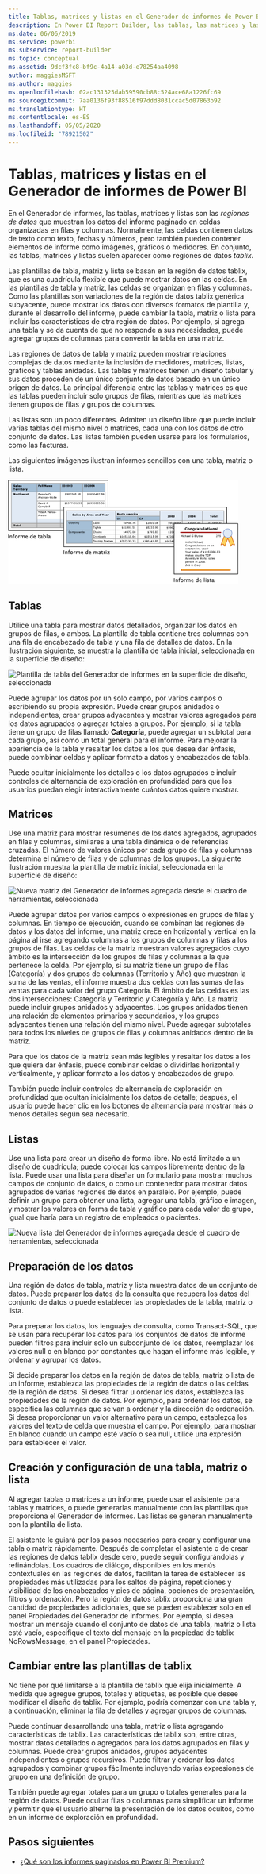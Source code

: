 ```yaml
---
title: Tablas, matrices y listas en el Generador de informes de Power BI
description: En Power BI Report Builder, las tablas, las matrices y las listas son las regiones de datos que muestran los datos del informe paginado en celdas organizadas en filas y columnas.
ms.date: 06/06/2019
ms.service: powerbi
ms.subservice: report-builder
ms.topic: conceptual
ms.assetid: 9dcf3fc8-bf9c-4a14-a03d-e78254aa4098
author: maggiesMSFT
ms.author: maggies
ms.openlocfilehash: 02ac131325dab59590cb88c524ace68a1226fc69
ms.sourcegitcommit: 7aa0136f93f88516f97ddd8031ccac5d07863b92
ms.translationtype: HT
ms.contentlocale: es-ES
ms.lasthandoff: 05/05/2020
ms.locfileid: "78921502"
---
```

# <a name="tables-matrixes-and-lists-in-power-bi-report-builder"></a>Tablas, matrices y listas en el Generador de informes de Power BI
 En el Generador de informes, las tablas, matrices y listas son las *regiones de datos* que muestran los datos del informe paginado en celdas organizadas en filas y columnas. Normalmente, las celdas contienen datos de texto como texto, fechas y números, pero también pueden contener elementos de informe como imágenes, gráficos o medidores. En conjunto, las tablas, matrices y listas suelen aparecer como regiones de datos *tablix*.  
  
 Las plantillas de tabla, matriz y lista se basan en la región de datos tablix, que es una cuadrícula flexible que puede mostrar datos en las celdas. En las plantillas de tabla y matriz, las celdas se organizan en filas y columnas. Como las plantillas son variaciones de la región de datos tablix genérica subyacente, puede mostrar los datos con diversos formatos de plantilla y, durante el desarrollo del informe, puede cambiar la tabla, matriz o lista para incluir las características de otra región de datos. Por ejemplo, si agrega una tabla y se da cuenta de que no responde a sus necesidades, puede agregar grupos de columnas para convertir la tabla en una matriz.  
  
 Las regiones de datos de tabla y matriz pueden mostrar relaciones complejas de datos mediante la inclusión de medidores, matrices, listas, gráficos y tablas anidadas. Las tablas y matrices tienen un diseño tabular y sus datos proceden de un único conjunto de datos basado en un único origen de datos. La principal diferencia entre las tablas y matrices es que las tablas pueden incluir solo grupos de filas, mientras que las matrices tienen grupos de filas y grupos de columnas.  
  
 Las listas son un poco diferentes. Admiten un diseño libre que puede incluir varias tablas del mismo nivel o matrices, cada una con los datos de otro conjunto de datos. Las listas también pueden usarse para los formularios, como las facturas.  
  
 Las siguientes imágenes ilustran informes sencillos con una tabla, matriz o lista.  

![Tabla, matriz y lista en el Generador de informes](media/report-builder-tables-matrices-lists/report-builder-table-matrix-list.png)
  
##  <a name="tables"></a><a name="Table"></a> Tablas  
 Utilice una tabla para mostrar datos detallados, organizar los datos en grupos de filas, o ambos. La plantilla de tabla contiene tres columnas con una fila de encabezado de tabla y una fila de detalles de datos. En la ilustración siguiente, se muestra la plantilla de tabla inicial, seleccionada en la superficie de diseño:  

![Plantilla de tabla del Generador de informes en la superficie de diseño, seleccionada](media/report-builder-tables-matrices-lists/report-builder-new-table.png)
  
 Puede agrupar los datos por un solo campo, por varios campos o escribiendo su propia expresión. Puede crear grupos anidados o independientes, crear grupos adyacentes y mostrar valores agregados para los datos agrupados o agregar totales a grupos. Por ejemplo, si la tabla tiene un grupo de filas llamado **Categoría**, puede agregar un subtotal para cada grupo, así como un total general para el informe. Para mejorar la apariencia de la tabla y resaltar los datos a los que desea dar énfasis, puede combinar celdas y aplicar formato a datos y encabezados de tabla.  
  
 Puede ocultar inicialmente los detalles o los datos agrupados e incluir controles de alternancia de exploración en profundidad para que los usuarios puedan elegir interactivamente cuántos datos quiere mostrar.  
  
##  <a name="matrixes"></a><a name="Matrix"></a> Matrices  
 Use una matriz para mostrar resúmenes de los datos agregados, agrupados en filas y columnas, similares a una tabla dinámica o de referencias cruzadas. El número de valores únicos por cada grupo de filas y columnas determina el número de filas y de columnas de los grupos. La siguiente ilustración muestra la plantilla de matriz inicial, seleccionada en la superficie de diseño:  

![Nueva matriz del Generador de informes agregada desde el cuadro de herramientas, seleccionada](media/report-builder-tables-matrices-lists/report-builder-new-matrix.png)
 
 Puede agrupar datos por varios campos o expresiones en grupos de filas y columnas. En tiempo de ejecución, cuando se combinan las regiones de datos y los datos del informe, una matriz crece en horizontal y vertical en la página al irse agregando columnas a los grupos de columnas y filas a los grupos de filas. Las celdas de la matriz muestran valores agregados cuyo ámbito es la intersección de los grupos de filas y columnas a la que pertenece la celda. Por ejemplo, si su matriz tiene un grupo de filas (Categoría) y dos grupos de columnas (Territorio y Año) que muestran la suma de las ventas, el informe muestra dos celdas con las sumas de las ventas para cada valor del grupo Categoría. El ámbito de las celdas es las dos intersecciones: Categoría y Territorio y Categoría y Año. La matriz puede incluir grupos anidados y adyacentes. Los grupos anidados tienen una relación de elementos primarios y secundarios, y los grupos adyacentes tienen una relación del mismo nivel. Puede agregar subtotales para todos los niveles de grupos de filas y columnas anidados dentro de la matriz.  
  
 Para que los datos de la matriz sean más legibles y resaltar los datos a los que quiera dar énfasis, puede combinar celdas o dividirlas horizontal y verticalmente, y aplicar formato a los datos y encabezados de grupo.  
  
 También puede incluir controles de alternancia de exploración en profundidad que ocultan inicialmente los datos de detalle; después, el usuario puede hacer clic en los botones de alternancia para mostrar más o menos detalles según sea necesario.  
  
##  <a name="lists"></a><a name="List"></a> Listas  
 Use una lista para crear un diseño de forma libre. No está limitado a un diseño de cuadrícula; puede colocar los campos libremente dentro de la lista. Puede usar una lista para diseñar un formulario para mostrar muchos campos de conjunto de datos, o como un contenedor para mostrar datos agrupados de varias regiones de datos en paralelo. Por ejemplo, puede definir un grupo para obtener una lista, agregar una tabla, gráfico e imagen, y mostrar los valores en forma de tabla y gráfico para cada valor de grupo, igual que haría para un registro de empleados o pacientes.  

![Nueva lista del Generador de informes agregada desde el cuadro de herramientas, seleccionada](media/report-builder-tables-matrices-lists/report-builder-new-list.png)
  
##  <a name="preparing-data"></a><a name="PreparingData"></a> Preparación de los datos  
 Una región de datos de tabla, matriz y lista muestra datos de un conjunto de datos. Puede preparar los datos de la consulta que recupera los datos del conjunto de datos o puede establecer las propiedades de la tabla, matriz o lista.  
  
 Para preparar los datos, los lenguajes de consulta, como Transact-SQL, que se usan para recuperar los datos para los conjuntos de datos de informe pueden filtros para incluir solo un subconjunto de los datos, reemplazar los valores null o en blanco por constantes que hagan el informe más legible, y ordenar y agrupar los datos.  
  
 Si decide preparar los datos en la región de datos de tabla, matriz o lista de un informe, establezca las propiedades de la región de datos o las celdas de la región de datos. Si desea filtrar u ordenar los datos, establezca las propiedades de la región de datos. Por ejemplo, para ordenar los datos, se especifica las columnas que se van a ordenar y la dirección de ordenación. Si desea proporcionar un valor alternativo para un campo, establezca los valores del texto de celda que muestra el campo. Por ejemplo, para mostrar En blanco cuando un campo esté vacío o sea null, utilice una expresión para establecer el valor.  
  
##  <a name="building-and-configuring-a-table-matrix-or-list"></a><a name="BuildingConfiguringTableMatrixList"></a> Creación y configuración de una tabla, matriz o lista  
 Al agregar tablas o matrices a un informe, puede usar el asistente para tablas y matrices, o puede generarlas manualmente con las plantillas que proporciona el Generador de informes. Las listas se generan manualmente con la plantilla de lista.  
  
 El asistente le guiará por los pasos necesarios para crear y configurar una tabla o matriz rápidamente. Después de completar el asistente o de crear las regiones de datos tablix desde cero, puede seguir configurándolas y refinándolas. Los cuadros de diálogo, disponibles en los menús contextuales en las regiones de datos, facilitan la tarea de establecer las propiedades más utilizadas para los saltos de página, repeticiones y visibilidad de los encabezados y pies de página, opciones de presentación, filtros y ordenación. Pero la región de datos tablix proporciona una gran cantidad de propiedades adicionales, que se pueden establecer solo en el panel Propiedades del Generador de informes. Por ejemplo, si desea mostrar un mensaje cuando el conjunto de datos de una tabla, matriz o lista esté vacío, especifique el texto del mensaje en la propiedad de tablix NoRowsMessage, en el panel Propiedades.  
  
##  <a name="changing-between-tablix-templates"></a><a name="ChangingBetweenTablixTemplates"></a> Cambiar entre las plantillas de tablix  
 No tiene por qué limitarse a la plantilla de tablix que elija inicialmente. A medida que agregue grupos, totales y etiquetas, es posible que desee modificar el diseño de tablix. Por ejemplo, podría comenzar con una tabla y, a continuación, eliminar la fila de detalles y agregar grupos de columnas.  
  
 Puede continuar desarrollando una tabla, matriz o lista agregando características de tablix. Las características de tablix son, entre otras, mostrar datos detallados o agregados para los datos agrupados en filas y columnas. Puede crear grupos anidados, grupos adyacentes independientes o grupos recursivos. Puede filtrar y ordenar los datos agrupados y combinar grupos fácilmente incluyendo varias expresiones de grupo en una definición de grupo.  
  
 También puede agregar totales para un grupo o totales generales para la región de datos. Puede ocultar filas o columnas para simplificar un informe y permitir que el usuario alterne la presentación de los datos ocultos, como en un informe de exploración en profundidad. 

## <a name="next-steps"></a>Pasos siguientes

- [¿Qué son los informes paginados en Power BI Premium?](paginated-reports-report-builder-power-bi.md)
